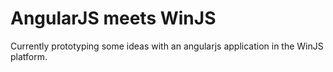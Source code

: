 AngularJS meets WinJS
====

Currently prototyping some ideas with an angularjs application in the WinJS platform.
